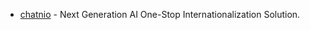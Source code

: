 - [chatnio](https://github.com/zmh-program/chatnio) - Next Generation AI One-Stop Internationalization Solution. 
